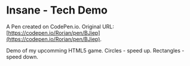 # Insane - Tech Demo

A Pen created on CodePen.io. Original URL: [https://codepen.io/Rorian/pen/BJiep](https://codepen.io/Rorian/pen/BJiep).

Demo of my upcomming HTML5 game. Circles - speed up. Rectangles - speed down.
